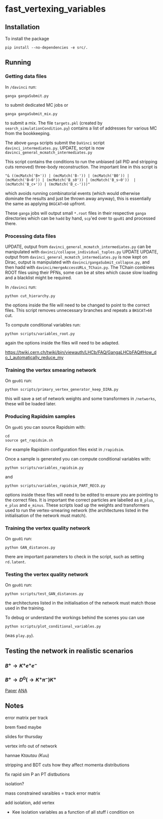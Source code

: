 # fast_vertexing_variables

## Installation

To install the package
```
pip install --no-dependencies -e src/.
```

## Running

### Getting data files

In `/davinci` run:
```
ganga gangaSubmit.py
```
to submit dedicated MC jobs or 
```
ganga gangaSubmit_mix.py
```
to submit a mix. The file `targets.pkl` (created by `search_simulationCondition.py`) contains a list of addresses for various MC from the bookkeeping.

The above `ganga` scripts submit the `DaVinci` script `davinci_intermediates.py`. UPDATE, script is now `davinci_general_mcmatch_intermediates.py`

This script contains the conditions to run the unbiased (all PID and stripping cuts removed) three-body reconstruction. The important line in this script is
```
"& ((mcMatch('B+')) | (mcMatch('B-')) | (mcMatch('B0')) | (mcMatch('B~0')) | (mcMatch('B_s0')) | (mcMatch('B_s~0'))  | (mcMatch('B_c+')) | (mcMatch('B_c-')))"
```
which avoids running combinatorial events (which would otherwise dominate the results and just be thrown away anyway), this is essentially the same as applying `BKGCAT>60` upfront.

These `ganga` jobs will output small `*.root` files in their respective `ganga` directories which can be `hadd` by hand, `scp`'ed over to `gpu01` and processed there. 

### Processing data files

UPDATE, output from `davinci_general_mcmatch_intermediates.py` can be manipulated with `davinci/collapse_individual_tuples.py`
UPDATE UPDATE, output from `davinci_general_mcmatch_intermediates.py` is now kept on Dirac, output is manipulated with `davinci/gangaSubmit_collapse.py`, and then hadd with `davinci/mergeAccessURLs_TChain.py`. The TChain combines ROOT files using their PFNs, some can be at sites which cause slow loading and a blacklist might be required.

In `/davinci` run:
```
python cut_hierarchy.py
```
the options inside the file will need to be changed to point to the correct files. This script removes unnecessary branches and repeats a `BKGCAT>60` cut.

To compute conditional variables run:
```
python scripts/variables_root.py
```
again the options inside the files will need to be adapted.

https://twiki.cern.ch/twiki/bin/viewauth/LHCb/FAQ/GangaLHCbFAQ#How_do_I_automatically_reduce_my

### Training the vertex smearing network

On `gpu01` run:
```
python scripts/primary_vertex_generator_keep_DIRA.py
```
this will save a set of network weights and some transformers in `/networks`, these will be loaded later.

### Producing Rapidsim samples

On `gpu01` you can source Rapidsim with:
```
cd
source get_rapidsim.sh
```
For example Rapidsim configuration files exist in `/rapidsim`.

Once a sample is generated you can compute conditional variables with:
```
python scripts/variables_rapidsim.py
```
and 
```
python scripts/variables_rapidsim_PART_RECO.py
```
options inside these files will need to be edited to ensure you are pointing to the correct files. It is important the correct particles are labelled as `B_plus`, `e_plus` and `e_minus`. These scripts load up the weights and transformers used to run the vertex-smearing network (the architectures listed in the initialisation of the network must match). 

### Training the vertex quality network

On `gpu01` run:
```
python GAN_distances.py
```
there are important parameters to check in the script, such as setting `rd.latent`. 


### Testing the vertex quality network

On `gpu01` run:
```
python scripts/test_GAN_distances.py
```
the architectures listed in the initialisation of the network must match those used in the training. 

To debug or understand the workings behind the scenes you can use
```
python scripts/plot_conditional_variables.py
```
(was `play.py`). 


## Testing the network in realistic scenarios

### $B^+\to K^+e^+e^-$


### $B^+\to D^0(\to K^+\pi^-) K^+$

[Paper](https://arxiv.org/pdf/2012.09903)
[ANA](https://cds.cern.ch/record/2714688/files/LHCb-ANA-2020-024.pdf)

## Notes

error matrix per track

brem fixed maybe 

slides for thursday

vertex info out of network 

hannae K*tautau (K*uu)

stripping and BDT cuts how they affect momenta distributions 

fix rapid sim P an PT distbutions 

isolation?

mass constrained varaibles = track error matrix 

add isolation, add vertex 

- Kee isolation variables as a function of all stuff i condition on 